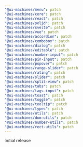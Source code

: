 ```yaml
---
"@ui-machines/menu": patch
"@ui-machines/core": patch
"@ui-machines/react": patch
"@ui-machines/solid": patch
"@ui-machines/svelte": patch
"@ui-machines/vue": patch
"@ui-machines/accordion": patch
"@ui-machines/combobox": patch
"@ui-machines/dialog": patch
"@ui-machines/editable": patch
"@ui-machines/number-input": patch
"@ui-machines/pin-input": patch
"@ui-machines/popover": patch
"@ui-machines/range-slider": patch
"@ui-machines/rating": patch
"@ui-machines/slider": patch
"@ui-machines/split-view": patch
"@ui-machines/tabs": patch
"@ui-machines/tags-input": patch
"@ui-machines/toast": patch
"@ui-machines/toggle": patch
"@ui-machines/tooltip": patch
"@ui-machines/types": patch
"@ui-machines/utils": patch
"@ui-machines/dom-utils": patch
"@ui-machines/number-utils": patch
"@ui-machines/rect-utils": patch
---
```


Initial release
